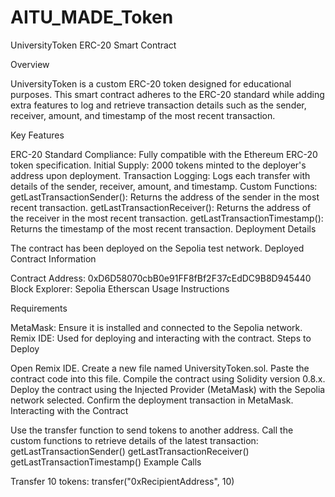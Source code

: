 # AITU_MADE_Token
UniversityToken ERC-20 Smart Contract

Overview

UniversityToken is a custom ERC-20 token designed for educational purposes. This smart contract adheres to the ERC-20 standard while adding extra features to log and retrieve transaction details such as the sender, receiver, amount, and timestamp of the most recent transaction.

Key Features

ERC-20 Standard Compliance: Fully compatible with the Ethereum ERC-20 token specification.
Initial Supply: 2000 tokens minted to the deployer's address upon deployment.
Transaction Logging: Logs each transfer with details of the sender, receiver, amount, and timestamp.
Custom Functions:
getLastTransactionSender(): Returns the address of the sender in the most recent transaction.
getLastTransactionReceiver(): Returns the address of the receiver in the most recent transaction.
getLastTransactionTimestamp(): Returns the timestamp of the most recent transaction.
Deployment Details

The contract has been deployed on the Sepolia test network.
Deployed Contract Information

Contract Address: 0xD6D58070cbB0e91FF8fBf2F37cEdDC9B8D945440
Block Explorer: Sepolia Etherscan
Usage Instructions

Requirements

MetaMask: Ensure it is installed and connected to the Sepolia network.
Remix IDE: Used for deploying and interacting with the contract.
Steps to Deploy

Open Remix IDE.
Create a new file named UniversityToken.sol.
Paste the contract code into this file.
Compile the contract using Solidity version 0.8.x.
Deploy the contract using the Injected Provider (MetaMask) with the Sepolia network selected.
Confirm the deployment transaction in MetaMask.
Interacting with the Contract

Use the transfer function to send tokens to another address.
Call the custom functions to retrieve details of the latest transaction:
getLastTransactionSender()
getLastTransactionReceiver()
getLastTransactionTimestamp()
Example Calls

Transfer 10 tokens:
transfer("0xRecipientAddress", 10)
